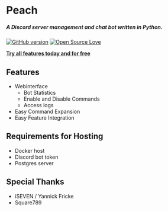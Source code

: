 # Peach
 ##### A Discord server management and chat bot written in Python.
[![GitHub version](https://badge.fury.io/gh/juliscrazy%2FCuddler.svg)](https://github.com/juliscrazy/Cuddler/issues)
[![Open Source Love](https://badges.frapsoft.com/os/mit/mit.svg?v=102)](https://github.com/juliscrazy/Cuddler)
 

[**Try all features today and for free**](http://bit.ly/peachbot)

## Features
 - Webinterface
   - Bot Statistics
   - Enable and Disable Commands
   - Access logs
 - Easy Command Expansion
 - Easy Feature Integration

## Requirements for Hosting

 - Docker host
 - Discord bot token
 - Postgres server
 
 ## Special Thanks
 
 - iSEVEN / Yannick Fricke
 - Square789
